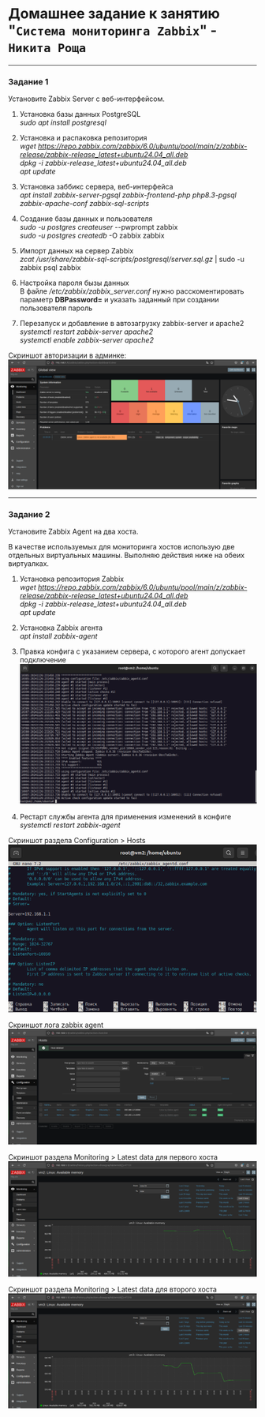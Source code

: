 # Домашнее задание к занятию "`Система мониторинга Zabbix`" - `Никита Роща`

---

### Задание 1

Установите Zabbix Server с веб-интерфейсом.

1. Установка базы данных PostgreSQL  
*sudo apt install postgresql*

2. Установка и распаковка репозитория  
*wget https://repo.zabbix.com/zabbix/6.0/ubuntu/pool/main/z/zabbix-release/zabbix-release_latest+ubuntu24.04_all.deb*  
*dpkg -i zabbix-release_latest+ubuntu24.04_all.deb*  
*apt update*  

3. Установка заббикс сервера, веб-интерфейса  
*apt install zabbix-server-pgsql zabbix-frontend-php php8.3-pgsql zabbix-apache-conf zabbix-sql-scripts*

4. Создание базы данных и пользователя  
*sudo -u postgres createuser* --pwprompt zabbix  
*sudo -u postgres createdb* -O zabbix zabbix

5. Импорт данных на сервер Zabbix  
*zcat /usr/share/zabbix-sql-scripts/postgresql/server.sql.gz* | sudo -u zabbix psql zabbix

6. Настройка пароля бызы данных  
В файле */etc/zabbix/zabbix_server.conf* нужно расскоментировать параметр **DBPassword=** и указать заданный при создании пользователя пароль

7. Перезапуск и добавление в автозагрузку zabbix-server и apache2  
*systemctl restart zabbix-server apache2*  
*systemctl enable zabbix-server apache2*

Скриншот авторизации в админке:
![alt text](https://github.com/masterchoo495/zabbix-hw/blob/main/img/img001.png)

---

### Задание 2

Установите Zabbix Agent на два хоста.

В качестве используемых для мониторинга хостов использую две отдельных виртуальных машины. Выполняю действия ниже на обеих виртуалках.

1. Установка репозитория Zabbix  
*wget https://repo.zabbix.com/zabbix/6.0/ubuntu/pool/main/z/zabbix-release/zabbix-release_latest+ubuntu24.04_all.deb*  
*dpkg -i zabbix-release_latest+ubuntu24.04_all.deb*  
*apt update*  

2. Установка Zabbix агента  
*apt install zabbix-agent*

3. Правка конфига с указанием сервера, с которого агент допускает подключение  
![alt text](https://github.com/masterchoo495/zabbix-hw/blob/main/img/img003.png)  

4. Рестарт службы агента для применения изменений в конфиге  
*systemctl restart zabbix-agent*  

Скриншот раздела Configuration > Hosts  
![alt text](https://github.com/masterchoo495/zabbix-hw/blob/main/img/img002.png)  

Скриншот лога zabbix agent  
![alt text](https://github.com/masterchoo495/zabbix-hw/blob/main/img/img004.png)  

Скриншот раздела Monitoring > Latest data для первого хоста
![alt text](https://github.com/masterchoo495/zabbix-hw/blob/main/img/img005.png)  

Скриншот раздела Monitoring > Latest data для второго хоста
![alt text](https://github.com/masterchoo495/zabbix-hw/blob/main/img/img006.png)  



